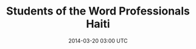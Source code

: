 ---
title: Students of the Word Professionals Haiti
image_url: /img/project-previews/students-of-the-world-professionals.png
vimeo_id: 57464963
date: 2014-03-20 03:00 UTC
type: video
label: Profile
front_page: true
---